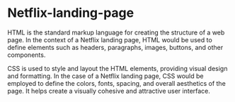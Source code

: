# Netflix-landing-page
HTML is the standard markup language for creating the structure of a web page.
In the context of a Netflix landing page, HTML would be used to define elements such as headers, paragraphs, images, buttons, and other components.
 
CSS is used to style and layout the HTML elements, providing visual design and formatting.
In the case of a Netflix landing page, CSS would be employed to define the colors, fonts, spacing, and overall aesthetics of the page. It helps create a visually cohesive and attractive user interface.
